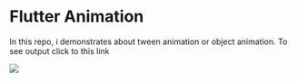 # Flutter Animation
In this repo, i demonstrates about tween animation or object animation.
To see output click to this link

<img src="https://github.com/sky-flutter/Flutter-Animation/blob/flutter_animation/images/video.gif"/>
